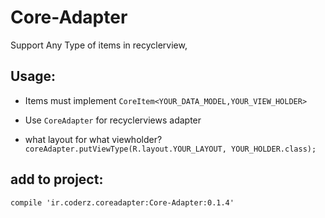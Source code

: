 # Core-Adapter
Support Any Type of items in recyclerview, 

## Usage:

* Items must implement `CoreItem<YOUR_DATA_MODEL,YOUR_VIEW_HOLDER>`

* Use `CoreAdapter` for recyclerviews adapter

* what layout for what viewholder? ` coreAdapter.putViewType(R.layout.YOUR_LAYOUT, YOUR_HOLDER.class);`



## add to project:
`compile 'ir.coderz.coreadapter:Core-Adapter:0.1.4'`
